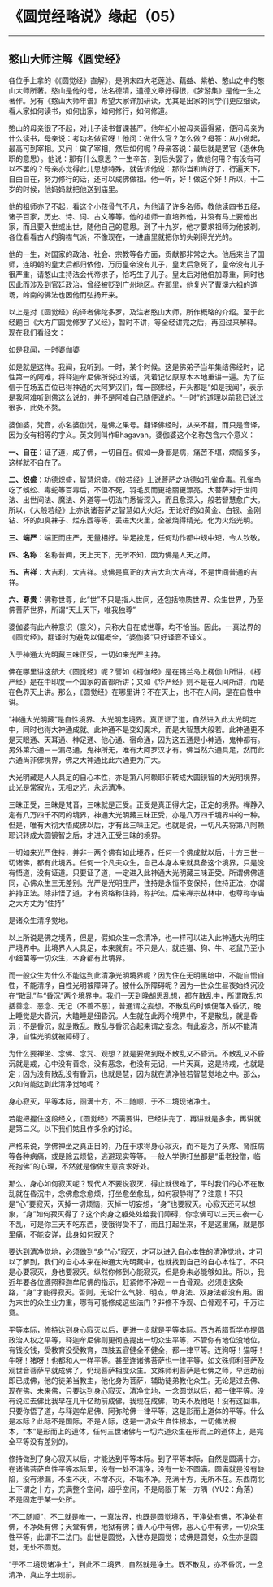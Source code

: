 # 《圆觉经略说》缘起（05）

------

## 憨山大师注解《圆觉经》

各位手上拿的《《圆觉经》直解》，是明末四大老莲池、藕益、紫柏、憨山之中的憨山大师所著。憨山是他的号，法名德清，道德文章好得很，《梦游集》是他一生之著作。另有《憨山大师年谱》希望大家详加研读，尤其是出家的同学们更应细读，看人家如何读书，如何出家，如何修行，如何修道。

憨山的母亲很了不起，对儿子读书督课甚严。他年纪小被母亲逼得紧，便问母亲为什么读书，母亲说：考功名做官呀！他问：做什么官？怎么做？母答：从小做起，最高可到宰相。又问：做了宰相，然后如何呢？母亲答说：最后就是罢官（退休免职的意思）。他说：那有什么意思？一生辛苦，到后头罢了，做他何用？有没有可以不罢的？母亲亦觉得此儿思想特殊，就告诉他说：那你当和尚好了，行遍天下，自由自在，努力修行的话，还可以成佛做祖。他一听，好！做这个好！所以，十二岁的时候，他妈妈就把他送到庙里。

他的祖师亦了不起，看这个小孩骨气不凡，为他请了许多名师，教他读四书五经，诸子百家，历史、诗、词、古文等等。他的祖师一直培养他，并没有马上要他出家，而且要入世或出世，随他自己的意思。到了十九岁，他才要求祖师为他披剃。各位看看古人的胸襟气派，不像现在，一进庙里就把你的头剃得光光的。

他的一生，对国家的政治、社会、宗教等各方面，贡献都非常之大。他后来当了国师，连明朝的皇太后都归依他，万历皇帝没有儿子，皇太后急死了，皇帝没有儿子很严重，请憨山主持法会代帝求子，恰巧生了儿子。皇太后对他倍加尊重，同时也因此而涉及到官廷政治，曾经被贬到广州地区。在那里，他复兴了曹溪六祖的道场，岭南的佛法也因他而弘扬开来。

以上是对《圆觉经》的译者佛陀多罗，及注者憨山大师，所作概略的介绍。至于此经题目《大方广圆觉修罗了义经》，暂时不讲，等全经讲完之后，再回过来解释。现在我们看经文：

如是我闻，一时婆伽婆

如是就是这样。我闻，我听到。一时，某个时候。这是佛弟子当年集结佛经时，记性第一的阿难，将释迦牟尼佛所说过的话，凭着记忆原原本本地重讲一遍。为了征信于在场五百位已得神通的大阿罗汉们，每一部佛经，开头都是“如是我闻”，表示是我阿难听到佛这么说的，并不是阿难自己随便说的。“一时”的道理以前我已说过很多，此处不赘。

婆伽婆，梵音，亦名婆伽梵，是佛之果号。翻译佛经时，从来不翻，而只是音译，因为没有相等的字义。英文则叫作Bhagavan。婆伽婆这个名称包含六个意义：

**一、自在**：证了道，成了佛，一切自在。假如一身都是病，痛苦不堪，烦恼多多，这样就不自在了。

**二、炽盛**：功德炽盛，智慧炽盛。《般若经》上说菩萨之功德如孔雀食毒。孔雀鸟吃了蜈蚣、毒蛇等百毒后，不但不死，羽毛反而更艳丽更漂亮。大菩萨对于世间法、出世间法、魔法、外道等一切法门悉皆深入，而且愈深入，般若智慧愈广大。所以，《大般若经》上亦说诸菩萨之智慧如大火炬，无论好的如黄金、白银、金刚钻、坏的如臭袜子、烂东西等等，丢进大火里，全被烧得精光，化为火焰光明。

**三、端严**：端正而庄严，无量相好。举足投足，任何动作都中规中矩，令人钦敬。

**四、名称**：名称普闻，天上天下，无所不知，因为佛是人天之师。

**五、吉祥**：大吉利，大吉祥。成佛是真正的大吉大利大吉祥，不是世间普通的吉祥。

**六、尊贵**：佛称世尊，此“世”不只是指人世间，还包括物质世界、众生世界，乃至佛菩萨世界，所谓“天上天下，唯我独尊”

婆伽婆有此六种意识（意义），只称大自在或世尊，均不恰当。因此，一真法界的《圆觉经》，翻译时为避免以偏概全，“婆伽婆”只好译音不译义。

入于神通大光明藏三味正受，一切如来光严主持。

佛在哪里讲这部大《圆觉经》呢？譬如《楞伽经》是在锡兰岛上楞伽山所讲，《楞严经》是在中印度一个国家的首都所讲；又如《华严经》则不是在人间所讲，而是在色界天上讲。那么，《圆觉经》在哪里讲？不在天上，也不在人间，是在自性中讲。

“神通大光明藏”是自性境界、大光明定境界。真正证了道，自然进入此大光明定中，同时也得大神通成就。此神通不是变幻魔术，而是大智慧大般若。此神通更不是天眼通、天耳通、神足通、他心通、宿命通，因为这五通是小神通，鬼神都有。另外第六通－－漏尽通，鬼神所无，唯有大阿罗汉才有。佛当然六通具足，然而此六通尚非佛境界，佛之大神通比此六通更为广大。

大光明藏是人人具足的自心本性，亦是第八阿赖耶识转成大圆镜智的大光明境界。此光是常寂光，无相之光，永远清净。

三昧正受，三昧是梵音，三味就是正受。正受是真正得大定，正定的境界。禅静入定有八万四千不同的境界，神通大光明藏三昧正受，亦是八万四千境界中的一种。但是，唯有大彻大悟成佛以后，才有此三味正定。也就是说，一切凡夫将第八阿赖耶识转成大圆镜智之后，才进入正受三昧的境界。

一切如来光严住持，并非一两个佛有如此境界，任何一个佛成就以后，十方三世一切诸佛，都有此境界。任何一个凡夫众生，自己本身本来就具备这个境界，只是没有悟道，没有证道。只要证了道，一定进入此神通大光明藏三味正受。所谓佛佛道同，心佛众生三无差别。光严是光明庄严，住持是永恒不变保持，住持正法，亦谓护持正法。除非悟了道，才有资格称住持，称护法。后来禅宗丛林中，也尊称寺庙之大方丈为“住持”

是诸众生清净觉地。

以上所说是佛之境界，但是，假如众生一念清净，也一样可以进入此神通大光明庄严境界中。此境界人人具足，本来就有。不只是人，就连猫、狗、牛、老鼠乃至小小细菌等一切众生，本身都有此境界。

而一般众生为什么不能达到此清净光明境界呢？因为住在无明黑暗中，不能自悟自性，不能清净，自性光明被障碍了。被什么所障碍呢？因为一世众生昼夜始终沉没在“散乱”与“昏沉”两个境界中。我们一天到晚胡思乱想，都在散乱中，所谓散乱包括善念、恶念、无记（不善不恶），普通谓之妄想。不散乱的时候便落入昏沉，晚上睡觉是大昏沉，大瞌睡是细昏沉。人生就在此两个境界中，不是散乱，就是昏沉；不是昏沉，就是散乱。散乱与昏沉合起来谓之妄念。有此妄念，所以不能清净，自性光明就被障碍了。

为什么要禅坐、念佛、念咒、观想？就是要做到既不散乱又不昏沉。不散乱又不昏沉就是戒，心中没有善念，没有恶念，也没有无记，一片天真，这是持戒，也就是定；因为没有散乱没有昏沉，也就是慧，因为就在清净般若智慧觉地之中。那么，又如何能达到此清净觉地呢？

身心寂灭，平等本际，圆满十方，不二随顺，于不二境现诸净土。

若能把握住这段经文，《圆觉经》不需要讲，已经讲完了，再讲就是多余，再讲就是第二义。以下我们姑且作多余的讨论。

严格来说，学佛禅坐之真正目的，乃在于求得身心寂灭，而不是为了头疼、肾脏病等各种病痛，或是除去烦恼，逃避现实等等。一般人学佛打坐都是“垂老投僧，临死抱佛”的心理，不然就是像做生意贪求好处。

那么，身心如何寂灭呢？现代人不要说寂灭，得止就很难了，平时我们的心不在散乱就在昏沉中，念佛愈念愈烦，打坐愈坐愈乱，如何寂静得了？注意！不只是“心”要寂灭，灭掉一切烦恼，灭掉一切妄想，“身”也要寂灭。心寂灭还可以想象，“身”如何寂灭得了？这个肉身之躯处处给我们障碍，你念佛可以三天三夜一心不乱，可是你三天不吃东西，便饿得受不了，而且打起坐来，不是这里痛，就是那里痛，不能安详，此身如何寂灭？

要达到清净觉地，必须做到“身”“心”寂灭，才可以进入自心本性的清净觉地，才可以了解到，我们的自心本来在神通大光明藏中，也就找到自己的自心本性了。不只是心要寂灭，身也要寂灭。纵然你修到心能寂灭，但是身未必能够如此。所以，我近年要各位遵照释迦牟尼佛的指示，赶紧修不净观－－白骨观。必须走这条路，“身”才能得寂灭。否则，无论什么气脉、明点，单身法、双身法都没有用。因为末世的众生业力重，哪有可能修成这些法门？非修不净观、白骨观不可，千万注意。

平等本际，修持达到身心寂灭以后，更进一步就是平等本际。西方希腊哲学亦提倡政治人权之平等，释迦牟尼佛则更彻底提出一切众生平等，不管你有地位没地位，有钱没钱，受教育没受教育，四肢五官健全不健全，都一律平等。连狗呀！猫呀！牛呀！猪呀！也都和人一样平等。甚至连诸佛菩萨也一律平等，如文殊师利菩萨及观世音菩萨早就成佛了，仍现菩萨相度众生。文殊师利菩萨是七佛之师，早远劫前即已成佛，他的徒弟当教主，他化身为菩萨，辅助徒弟教化众生。无论是过去佛、现在佛、未来佛，只要达到身心寂灭，清净觉地，一念圆觉以后，都一律平等。没有说过去佛比我早在几千亿劫前成佛，我现在成佛，功夫不及他吧！没有这回事，只要你悟了道，与释迦牟尼佛、阿弥陀佛一律平等，这是形而上道体的平等。什么是本际？此际不是国际，不是人际，这是一切众生自性根本，一切佛法根本，“本”是形而上的道体，任何三世诸佛与一切六道众生在形而上的道体上，是完全平等没有差别的。

修持做到了身心寂灭以后，才能达到平等本际。到了平等本际，自然是圆满十方。在诸佛菩萨自性平等本际里，没有一处不清净，没有一处不圆满。圆满就是没有缺陷，没有渗漏，不生不灭，不增不灭，不垢不净。充满十方，无所不在。东西南北上下谓之十方，充满整个空间，超乎空间，不是局限于某一方隅（YU2：角落）不是固定于某一处所。

“不二随顺”，不二就是唯一，一真法界，也既是圆觉境界，干净处有佛，不净处有佛，不净处有佛；天堂有佛，地狱有佛；善人心中有佛，恶人心中有佛，一切众生性平等，此谓不二法门。出世是圆觉，入世亦是圆觉；成佛是圆觉，众生亦是圆觉，无处不圆觉。

“于不二境现诸净土”，到此不二境界，自然就是净土。既不散乱，亦不昏沉，一念清净，真正净土现前。
